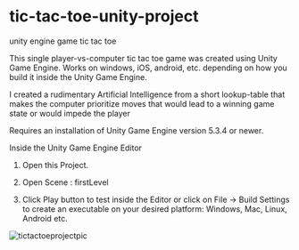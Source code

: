 # tic-tac-toe-unity-project
unity engine game tic tac toe

This single player-vs-computer tic tac toe game was created using Unity Game Engine. Works on windows,  iOS, android,  etc. depending on how you build it inside the Unity Game Engine.

I created a rudimentary Artificial Intelligence from a short lookup-table that makes the computer prioritize moves that would lead to a winning game state or would impede the player

Requires an installation of Unity Game Engine version 5.3.4 or newer.

Inside the Unity Game Engine Editor

1. Open this Project.

2. Open Scene : firstLevel

3. Click Play button to test inside the Editor or click on File -> Build Settings to create an executable on your desired platform: Windows, Mac, Linux, Android etc.

![tictactoeprojectpic](https://cloud.githubusercontent.com/assets/18449651/25506004/6ccb41fa-2b72-11e7-806a-459761a9e7e6.jpg)

